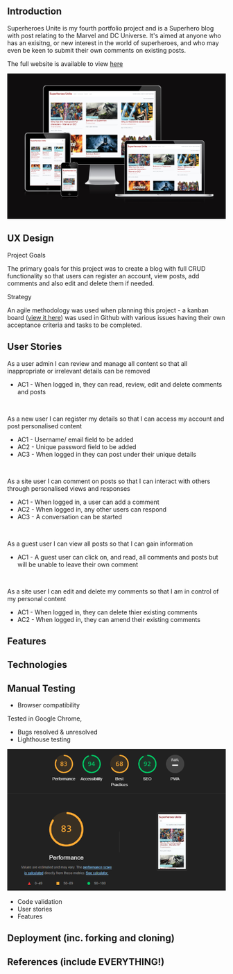 ## Introduction

Superheroes Unite is my fourth portfolio project and is a Superhero blog with post relating to the Marvel and DC Universe. It's aimed at anyone who has an exisitng, or new interest in the world of superheroes, and who may even be keen to submit their own comments on existing posts.

The full website is available to view [here](https://project4-blog-ap-0464f823fc69.herokuapp.com/)

![am-i-responsive](documentation/images/am-i-responsive.png)

## UX Design

Project Goals

The primary goals for this project was to create a blog with full CRUD functionality so that users can register an account, view posts, add comments and also edit and delete them if needed.

Strategy

An agile methodology was used when planning this project - a kanban board ([view it here](https://github.com/users/alanpaterson82/projects/7/views/1)) was used in Github with various issues having their own acceptance criteria and tasks to be completed.

## User Stories

As a user admin I can review and manage all content so that all inappropriate or irrelevant details can be removed

* AC1 - When logged in, they can read, review, edit and delete comments and posts

<br>

As a new user I can register my details so that I can access my account and post personalised content

* AC1 - Username/ email field to be added
* AC2 - Unique password field to be added
* AC3 - When logged in they can post under their unique details

<br>

As a site user I can comment on posts so that I can interact with others through personalised views and responses

* AC1 - When logged in, a user can add a comment
* AC2 - When logged in, any other users can respond
* AC3 - A conversation can be started

<br>

As a guest user I can view all posts so that I can gain information

* AC1 - A guest user can click on, and read, all comments and posts but will be unable to leave their own comment

<br>

As a site user I can edit and delete my comments so that I am in control of my personal content

* AC1 - When logged in, they can delete thier existing comments
* AC2 - When logged in, they can amend their existing comments

## Features
## Technologies
## Manual Testing
- Browser compatibility

Tested in Google Chrome, 

- Bugs resolved & unresolved
- Lighthouse testing

![lighthouse](documentation/images/lighthouse.png)
- Code validation
- User stories
- Features
## Deployment (inc. forking and cloning)
## References (include EVERYTHING!)
